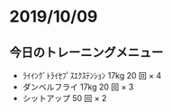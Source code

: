 # 2019/10/09

## 今日のトレーニングメニュー

- ﾗｲｲﾝｸﾞﾄﾗｲｾﾌﾟｽｴｸｽﾃﾝｼｮﾝ 17kg 20 回 × 4
- ダンベルフライ 17kg 20 回 × 3
- シットアップ 50 回 × 2
